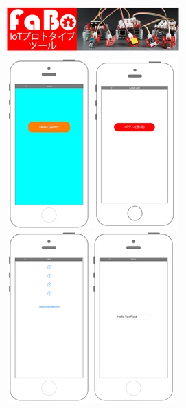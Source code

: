 [![Banner](../img/fabo_banner.png)](http://www.fabo.io)

[![Preview uikit001](./img/uikit001.png)](./001_uilabel.md)
[![Preview uikit002](./img/uikit002.png)](./002_uibutton.md)
[![Preview uikit003](./img/uikit003.png)](./003_uibutton.md)
[![Preview uikit003](./img/uikit004.png)](./004_uitextfield.md)


